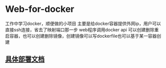 # Web-for-docker
工作中学习docker，顺便做的小项目
主要是给docker容器提供外网ip，用户可以直接ssh连接，省去了映射端口那一步
web程序调用docker api 可以创建删除重启容器，也可以创建删除镜像，创建镜像可以写dockerfile也可以基于某一容器创建

## [具体部署文档](https://somethingcm.github.io/target/first/)
